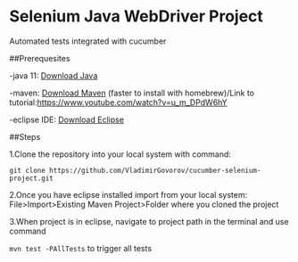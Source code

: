 # Selenium Java WebDriver Project

Automated tests integrated with cucumber

##Prerequesites

-java 11: [Download Java](https://www.oracle.com/java/technologies/javase-downloads.html) 

-maven: [Download Maven](https://maven.apache.org/download.cgi) (faster to install with homebrew)/Link to 
tutorial:https://www.youtube.com/watch?v=u_m_DPdW6hY

-eclipse IDE: [Download Eclipse](https://www.eclipse.org/downloads/)

  ##Steps

  1.Clone the repository into your local system with command:
  
  ```git clone https://github.com/VladimirGovorov/cucumber-selenium-project.git ```  
  
  2.Once you have eclipse installed import from your local system:
  File>Import>Existing Maven Project>Folder where you cloned the project

  
 3.When project is in eclipse, navigate to project path in the terminal and use command 
  
  ```mvn test -PAllTests``` to trigger all tests


  
